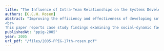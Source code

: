 ```yaml
---
title: "The Influence of Intra-Team Relationships on the Systems Development Process: A Theoretical Framework of Intra-Group Dynamics"
authors: [C.C.H. Rosen]
abstract: "Improving the efficiency and effectiveness of developing software systems is something like the search for the Holy Grail. Tools have been developed, processes and procedures proposed, environments created. These have unquestionably improved the production process. Yet the aspiration of producing reliably, high quality systems on time and to budget is yet to be achieved. The reasons for this are well known. System development is a sociotechnological process. Unless human factors are taken into account, in particular, interpersonal relationships that affect the operation of the process, a vital component is being overlooked. Remarkably, little is known about this process.
<br>
This paper reports case study findings examining the social-dynamic factors that affect the software development process. It proposes that a systems development environment must be understood as a dynamic system which intricately interconnects personal, interpersonal and intra-group factors. These factors can be observed using a framework of six interdependent, orthogonal polarities of intra-group dynamics. Interventions in the system can be assessed according to how they affect the balance between polarities."
publishedAt: "ppig-2005"
year: 2005
url_pdf: "/files/2005-PPIG-17th-rosen.pdf"
---
```

